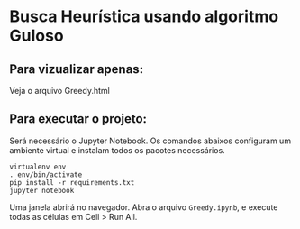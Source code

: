 # Busca Heurística usando algoritmo Guloso
## Para vizualizar apenas:

Veja o arquivo Greedy.html

## Para executar o projeto:

Será necessário o Jupyter Notebook. 
Os comandos abaixos configuram um ambiente virtual e instalam todos os pacotes necessários.
```
virtualenv env
. env/bin/activate
pip install -r requirements.txt
jupyter notebook
```

Uma janela abrirá no navegador. Abra o arquivo `Greedy.ipynb`, 
e execute todas as células em Cell > Run All.
